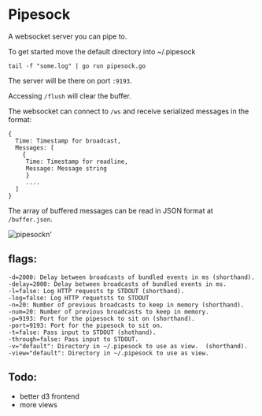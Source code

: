 # Pipesock

A websocket server you can pipe to.

To get started move the default directory into ~/.pipesock 

    tail -f "some.log" | go run pipesock.go 
    
The server will be there on port `:9193`.

Accessing `/flush` will clear the buffer.

The websocket can connect to `/ws` and receive serialized messages in the format:

    {
      Time: Timestamp for broadcast,
      Messages: [
        {
         Time: Timestamp for readline,
         Message: Message string
         }
         ....
      ]
    }

The array of buffered messages can be read in JSON format at `/buffer.json`.



![pipesockn'](http://www.westernsafety.com/ultratech2008/UltratechStormpg18-PipeSock.jpg)

## flags:

    -d=2000: Delay between broadcasts of bundled events in ms (shorthand).
    -delay=2000: Delay between broadcasts of bundled events in ms.
    -l=false: Log HTTP requests tp STDOUT (shorthand).
    -log=false: Log HTTP requetsts to STDOUT
    -n=20: Number of previous broadcasts to keep in memory (shorthand).
    -num=20: Number of previous broadcasts to keep in memory.
    -p=9193: Port for the pipesock to sit on (shorthand).
    -port=9193: Port for the pipesock to sit on.
    -t=false: Pass input to STDOUT (shothand).
    -through=false: Pass input to STDOUT.
    -v="default": Directory in ~/.pipesock to use as view.  (shorthand).
    -view="default": Directory in ~/.pipesock to use as view.


## Todo: 

* better d3 frontend
* more views
